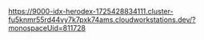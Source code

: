 https://9000-idx-herodex-1725428834111.cluster-fu5knmr55rd44vy7k7pxk74ams.cloudworkstations.dev/?monospaceUid=811728
